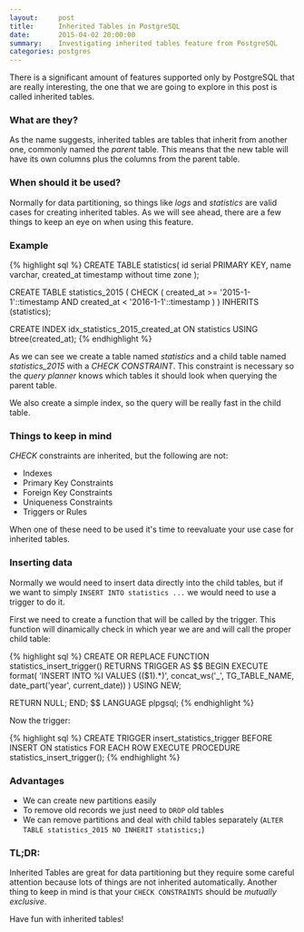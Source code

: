 ```yaml
---
layout:     post
title:      Inherited Tables in PostgreSQL
date:       2015-04-02 20:00:00
summary:    Investigating inherited tables feature from PostgreSQL
categories: postgres
---
```


There is a significant amount of features supported only by PostgreSQL that are
really interesting, the one that we are going to explore in this post is called
inherited tables.

### What are they?

As the name suggests, inherited tables are tables that inherit from another one,
commonly named the *parent* table. This means that the new table will have its own
columns plus the columns from the parent table.

### When should it be used?

Normally for data partitioning, so things like *logs* and *statistics* are valid
cases for creating inherited tables. As we will see ahead, there are a few
things to keep an eye on when using this feature.

### Example

{% highlight sql %}
CREATE TABLE statistics(
  id serial PRIMARY KEY,
  name varchar,
  created_at timestamp without time zone
);

CREATE TABLE statistics_2015 (
  CHECK (
    created_at >= '2015-1-1'::timestamp
    AND
    created_at < '2016-1-1'::timestamp
  )
) INHERITS (statistics);

CREATE INDEX idx_statistics_2015_created_at
  ON statistics USING btree(created_at);
{% endhighlight %}

As we can see we create a table named *statistics* and a child table named
*statistics_2015* with a *CHECK CONSTRAINT*. This constraint is necessary so the
*query planner* knows which tables it should look when querying the parent table.

We also create a simple index, so the query will be really fast in the child table.

### Things to keep in mind

*CHECK* constraints are inherited, but the following are not:

  * Indexes
  * Primary Key Constraints
  * Foreign Key Constraints
  * Uniqueness Constraints
  * Triggers or Rules

When one of these need to be used it's time to reevaluate your use case for
inherited tables.

### Inserting data

Normally we would need to insert data directly into the child tables, but if we
want to simply `INSERT INTO statistics ...` we would need to use a trigger to do it.

First we need to create a function that will be called by the trigger. This
function will dinamically check in which year we are and will call the proper
child table:

{% highlight sql %}
CREATE OR REPLACE FUNCTION statistics_insert_trigger()
RETURNS TRIGGER AS $$
BEGIN
  EXECUTE format(
    'INSERT INTO %I VALUES (($1).*)',
    concat_ws('_', TG_TABLE_NAME, date_part('year', current_date))
  )
  USING NEW;

  RETURN NULL;
END;
$$
LANGUAGE plpgsql;
{% endhighlight %}

Now the trigger:

{% highlight sql %}
CREATE TRIGGER insert_statistics_trigger
  BEFORE INSERT ON statistics
  FOR EACH ROW EXECUTE PROCEDURE statistics_insert_trigger();
{% endhighlight %}

### Advantages

  * We can create new partitions easily
  * To remove old records we just need to `DROP` old tables
  * We can remove partitions and deal with child tables separately (`ALTER TABLE
    statistics_2015 NO INHERIT statistics;`)

### TL;DR:

Inherited Tables are great for data partitioning but they require some careful
attention because lots of things are not inherited automatically. Another thing
to keep in mind is that your `CHECK CONSTRAINTS` should be *mutually exclusive*.

Have fun with inherited tables!
